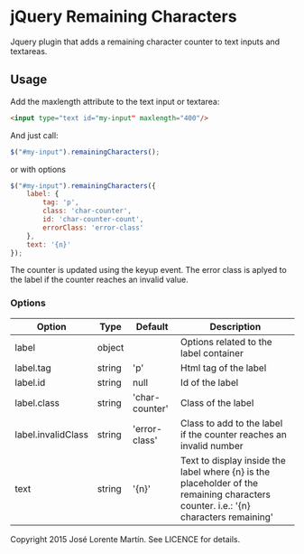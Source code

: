 jQuery Remaining Characters
===========================

Jquery plugin that adds a remaining character counter to text inputs and textareas.

## Usage

Add the maxlength attribute to the text input or textarea:
```html
<input type="text id="my-input" maxlength="400"/>
```

And just call:

```javascript
$("#my-input").remainingCharacters();
```

or with options

```javascript
$("#my-input").remainingCharacters({
    label: {
        tag: 'p',
        class: 'char-counter',
        id: 'char-counter-count',
        errorClass: 'error-class'
    },
    text: '{n}'
});
```

The counter is updated using the keyup event. The error class is aplyed to the label if the counter reaches an invalid value.

### Options

Option | Type | Default | Description
------ | ---- | ------- | -----------
label | object |  | Options related to the label container
label.tag | string | 'p' | Html tag of the label
label.id | string | null | Id of the label
label.class | string | 'char-counter' | Class of the label
label.invalidClass | string | 'error-class' | Class to add to the label if the counter reaches an invalid number
text | string | '{n}' | Text to display inside the label where {n} is the placeholder of the remaining characters counter. i.e.: '{n} characters remaining'

Copyright 2015 José Lorente Martín. See LICENCE for details.
